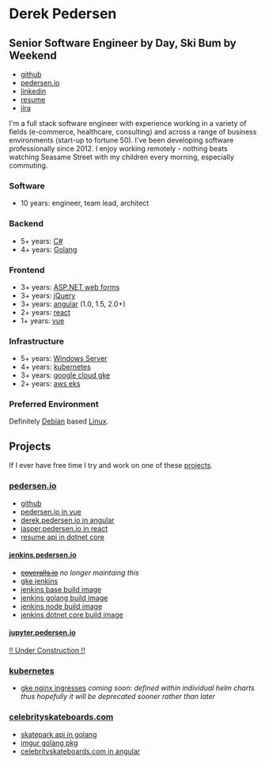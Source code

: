 # Derek Pedersen 

## **Senior Software Engineer** by Day, Ski Bum by Weekend

- [github](https://www.github.com/derekpedersen) 
- [pedersen.io](https://www.pedersen.io) 
- [linkedin](https://www.linkedin.com/in/derek-pedersen-67105415/)
- <a href="https://derek.pedersen.io/api/resume/download" target="_blank">resume</a>
- [jira](https://derekpedersen.atlassian.net/secure/RapidBoard.jspa?projectKey=DP&rapidView=7)

I'm a full stack software engineer with experience working in a variety of fields (e-commerce, healthcare, consulting) and across a range of business environments (start-up to fortune 50). I've been developing software professionally since 2012. I enjoy working remotely - nothing beats watching Seasame Street with my children every morning, especially commuting.

### Software

- 10 years: engineer, team lead, architect

### Backend

- 5+ years: [C#](https://docs.microsoft.com/en-us/dotnet/csharp/)
- 4+ years: [Golang](https://golang.org/)

### Frontend

- 3+ years: [ASP.NET web forms](https://www.asp.net/web-forms)
- 3+ years: [jQuery](https://jquery.com/)
- 3+ years: [angular](https://angular.io/) (1.0, 1.5, 2.0+)
- 2+ years: [react](https://reactjs.org/)
- 1+ years: [vue](https://vuejs.org/)

### Infrastructure

- 5+ years: [Windows Server](https://en.wikipedia.org/wiki/Windows_Server)
- 4+ years: [kubernetes](https://kubernetes.io/)
- 3+ years: [google cloud gke](https://cloud.google.com/)
- 2+ years: [aws eks](https://aws.amazon.com/eks/)

### Preferred Environment

Definitely [Debian](https://www.debian.org/) based [Linux](https://www.linuxfoundation.org/).

## Projects

If I ever have free time I try and work on one of these [projects]((https://derekpedersen.atlassian.net/secure/RapidBoard.jspa?projectKey=DP&rapidView=7)).

### [pedersen.io](https://pedersen.io)

- [github](https://github.com/pedersen-io)
- [pedersen.io in vue](https://github.com/derekpedersen/pedersen.io-spa-vue)
- [derek.pedersen.io in angular](https://github.com/pedersen-io/derek.pedersen.io-spa-angular)
- [jasper.pedersen.io in react](https://github.com/pedersen-io/jasper.pedersen.io-spa-react)
- [resume api in dotnet core](https://github.com/derekpedersen/resume-api-dotnetcore)

#### [jenkins.pedersen.io](https://jenkins.pedersen.io)

- ~~[coveralls.io](https://coveralls.io/github/derekpedersen)~~ *no longer maintaing this*
- [gke jenkins](https://github.com/pedersen-io/gke-jenkins)
- [jenkins base build image](https://github.com/pedersen-io/gke-jenkins/blob/master/Dockerfile)
- [jenkins golang build image](https://github.com/pedersen-io/gke-jenkins/blob/master/golang/Dockerfile)
- [jenkins node build image](https://github.com/pedersen-io/gke-jenkins/blob/master/node/Dockerfile)
- [jenkins dotnet core build image](https://github.com/pedersen-io/gke-jenkins/blob/master/dotnetcore/Dockerfile)

#### [jupyter.pedersen.io](https://jupyter.pedersen.io)

[!! Under Construction !!](https://github.com/pedersen-io/gke-jupyter)

### [kubernetes](https://cloud.google.com/kubernetes-engine/) ###

- [gke nginx ingresses](https://github.com/derekpedersen/gke-nginx-proxy) *coming soon: defined within individual helm charts thus hopefully it will be deprecated sooner rather than later*

### [celebrityskateboards.com](https://celebrityskateboards.com) ###

- [skatepark api in golang](https://github.com/derekpedersen/skatepark-api-go)
- [imgur golang pkg](https://github.com/derekpedersen/imgur-go)
- [celebrityskateboards.com in angular](https://github.com/derekpedersen/celebrityskateboards-spa-angular)